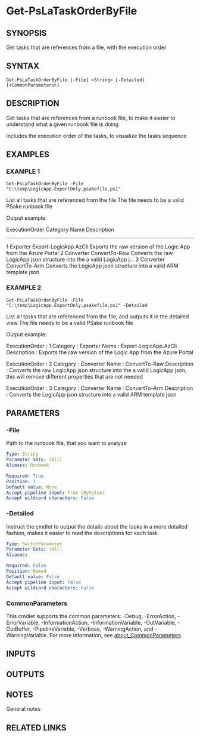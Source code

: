 ﻿---
external help file: PsLogicAppExtractor-help.xml
Module Name: PsLogicAppExtractor
online version:
schema: 2.0.0
---

# Get-PsLaTaskOrderByFile

## SYNOPSIS
Get tasks that are references from a file, with the execution order

## SYNTAX

```
Get-PsLaTaskOrderByFile [-File] <String> [-Detailed] [<CommonParameters>]
```

## DESCRIPTION
Get tasks that are references from a runbook file, to make it easier to understand what a given runbook file is doing

Includes the execution order of the tasks, to visualize the tasks sequence

## EXAMPLES

### EXAMPLE 1
```
Get-PsLaTaskOrderByFile -File "C:\temp\LogicApp.ExportOnly.psakefile.ps1"
```

List all tasks that are referenced from the file
The file needs to be a valid PSake runbook file

Output example:

ExecutionOrder Category  Name                     Description
-------------- --------  ----                     -----------
1 Exporter  Export-LogicApp.AzCli    Exports the raw version of the Logic App from the Azure Portal
2 Converter ConvertTo-Raw Converts the raw LogicApp json structure into the a valid LogicApp j…
3 Converter ConvertTo-Arm            Converts the LogicApp json structure into a valid ARM template json

### EXAMPLE 2
```
Get-PsLaTaskOrderByFile -File "C:\temp\LogicApp.ExportOnly.psakefile.ps1" -Detailed
```

List all tasks that are referenced from the file, and outputs it in the detailed view
The file needs to be a valid PSake runbook file

Output example:

ExecutionOrder : 1
Category       : Exporter
Name           : Export-LogicApp.AzCli
Description    : Exports the raw version of the Logic App from the Azure Portal

ExecutionOrder : 2
Category       : Converter
Name           : ConvertTo-Raw
Description    : Converts the raw LogicApp json structure into the a valid LogicApp json,
this will remove different properties that are not needed

ExecutionOrder : 3
Category       : Converter
Name           : ConvertTo-Arm
Description    : Converts the LogicApp json structure into a valid ARM template json

## PARAMETERS

### -File
Path to the runbook file, that you want to analyze

```yaml
Type: String
Parameter Sets: (All)
Aliases: Runbook

Required: True
Position: 1
Default value: None
Accept pipeline input: True (ByValue)
Accept wildcard characters: False
```

### -Detailed
Instruct the cmdlet to output the details about the tasks in a more detailed fashion, makes it easier to read the descriptions for each task

```yaml
Type: SwitchParameter
Parameter Sets: (All)
Aliases:

Required: False
Position: Named
Default value: False
Accept pipeline input: False
Accept wildcard characters: False
```

### CommonParameters
This cmdlet supports the common parameters: -Debug, -ErrorAction, -ErrorVariable, -InformationAction, -InformationVariable, -OutVariable, -OutBuffer, -PipelineVariable, -Verbose, -WarningAction, and -WarningVariable. For more information, see [about_CommonParameters](http://go.microsoft.com/fwlink/?LinkID=113216).

## INPUTS

## OUTPUTS

## NOTES
General notes

## RELATED LINKS

